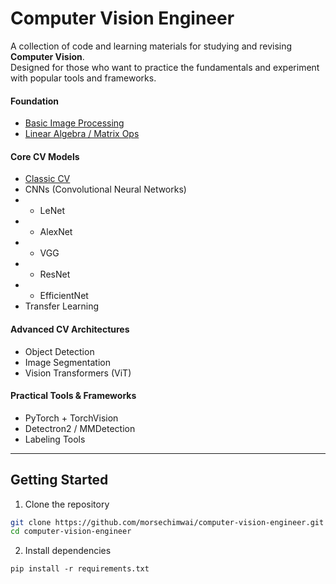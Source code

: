 # Computer Vision Engineer

A collection of code and learning materials for studying and revising **Computer Vision**.  
Designed for those who want to practice the fundamentals and experiment with popular tools and frameworks.

#### Foundation

- [Basic Image Processing](./notebooks/image-processing.ipynb)
- [Linear Algebra / Matrix Ops](./notebooks/linear-algebra-matrix-ops.ipynb)

#### Core CV Models

- [Classic CV](./notebooks/classic-cv.ipynb)
- CNNs (Convolutional Neural Networks)
- - LeNet
- - AlexNet
- - VGG
- - ResNet
- - EfficientNet
- Transfer Learning

#### Advanced CV Architectures

- Object Detection
- Image Segmentation
- Vision Transformers (ViT)

#### Practical Tools & Frameworks

- PyTorch + TorchVision
- Detectron2 / MMDetection
- Labeling Tools

---

## Getting Started

1. Clone the repository

```bash
git clone https://github.com/morsechimwai/computer-vision-engineer.git
cd computer-vision-engineer
```

2. Install dependencies

```
pip install -r requirements.txt
```

